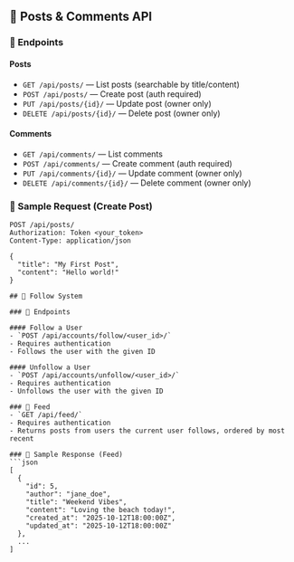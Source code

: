 ## 📘 Posts & Comments API

### 🔹 Endpoints

#### Posts
- `GET /api/posts/` — List posts (searchable by title/content)
- `POST /api/posts/` — Create post (auth required)
- `PUT /api/posts/{id}/` — Update post (owner only)
- `DELETE /api/posts/{id}/` — Delete post (owner only)

#### Comments
- `GET /api/comments/` — List comments
- `POST /api/comments/` — Create comment (auth required)
- `PUT /api/comments/{id}/` — Update comment (owner only)
- `DELETE /api/comments/{id}/` — Delete comment (owner only)

### 🔹 Sample Request (Create Post)
```http
POST /api/posts/
Authorization: Token <your_token>
Content-Type: application/json

{
  "title": "My First Post",
  "content": "Hello world!"
}

## 👥 Follow System

### 🔹 Endpoints

#### Follow a User
- `POST /api/accounts/follow/<user_id>/`
- Requires authentication
- Follows the user with the given ID

#### Unfollow a User
- `POST /api/accounts/unfollow/<user_id>/`
- Requires authentication
- Unfollows the user with the given ID

### 🔹 Feed
- `GET /api/feed/`
- Requires authentication
- Returns posts from users the current user follows, ordered by most recent

### 🔹 Sample Response (Feed)
```json
[
  {
    "id": 5,
    "author": "jane_doe",
    "title": "Weekend Vibes",
    "content": "Loving the beach today!",
    "created_at": "2025-10-12T18:00:00Z",
    "updated_at": "2025-10-12T18:00:00Z"
  },
  ...
]